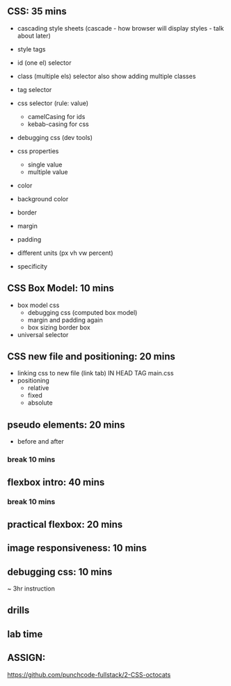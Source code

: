 ## CSS: 35 mins

- cascading style sheets (cascade - how browser will display styles - talk about later)

- style tags
- id (one el) selector
- class (multiple els) selector also show adding multiple classes
- tag selector

- css selector (rule: value)
    - camelCasing for ids
    - kebab-casing for css

- debugging css (dev tools)

- css properties
    - single value
    - multiple value
- color
- background color
- border
- margin
- padding
- different units (px vh vw percent)

- specificity

## CSS Box Model: 10 mins

- box model css
    - debugging css (computed box model)
    - margin and padding again
    - box sizing border box
- universal selector


## CSS new file and positioning: 20 mins
- linking css to new file (link tab) IN HEAD TAG main.css
- positioning
    - relative
    - fixed
    - absolute

## pseudo elements: 20 mins
- before and after


### break 10 mins

## flexbox intro: 40 mins

### break 10 mins

## practical flexbox: 20 mins

## image responsiveness: 10 mins

## debugging css: 10 mins

~ 3hr instruction

## drills
## lab time

## ASSIGN:
https://github.com/punchcode-fullstack/2-CSS-octocats